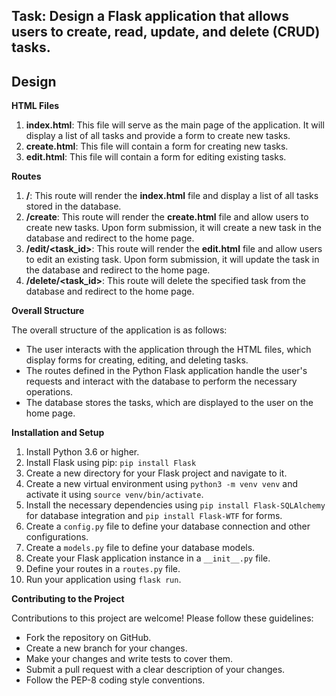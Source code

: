 ## Task: Design a Flask application that allows users to create, read, update, and delete (CRUD) tasks.

## Design

**HTML Files**

1. **index.html**: This file will serve as the main page of the application. It will display a list of all tasks and provide a form to create new tasks.
2. **create.html**: This file will contain a form for creating new tasks.
3. **edit.html**: This file will contain a form for editing existing tasks.

**Routes**

1. **/**: This route will render the **index.html** file and display a list of all tasks stored in the database.
2. **/create**: This route will render the **create.html** file and allow users to create new tasks. Upon form submission, it will create a new task in the database and redirect to the home page.
3. **/edit/<task_id>**: This route will render the **edit.html** file and allow users to edit an existing task. Upon form submission, it will update the task in the database and redirect to the home page.
4. **/delete/<task_id>**: This route will delete the specified task from the database and redirect to the home page.

**Overall Structure**

The overall structure of the application is as follows:

- The user interacts with the application through the HTML files, which display forms for creating, editing, and deleting tasks.
- The routes defined in the Python Flask application handle the user's requests and interact with the database to perform the necessary operations.
- The database stores the tasks, which are displayed to the user on the home page.

**Installation and Setup**

1. Install Python 3.6 or higher.
2. Install Flask using pip: `pip install Flask`
3. Create a new directory for your Flask project and navigate to it.
4. Create a new virtual environment using `python3 -m venv venv` and activate it using `source venv/bin/activate`.
5. Install the necessary dependencies using `pip install Flask-SQLAlchemy` for database integration and `pip install Flask-WTF` for forms.
6. Create a `config.py` file to define your database connection and other configurations.
7. Create a `models.py` file to define your database models.
8. Create your Flask application instance in a `__init__.py` file.
9. Define your routes in a `routes.py` file.
10. Run your application using `flask run`.

**Contributing to the Project**

Contributions to this project are welcome! Please follow these guidelines:

- Fork the repository on GitHub.
- Create a new branch for your changes.
- Make your changes and write tests to cover them.
- Submit a pull request with a clear description of your changes.
- Follow the PEP-8 coding style conventions.